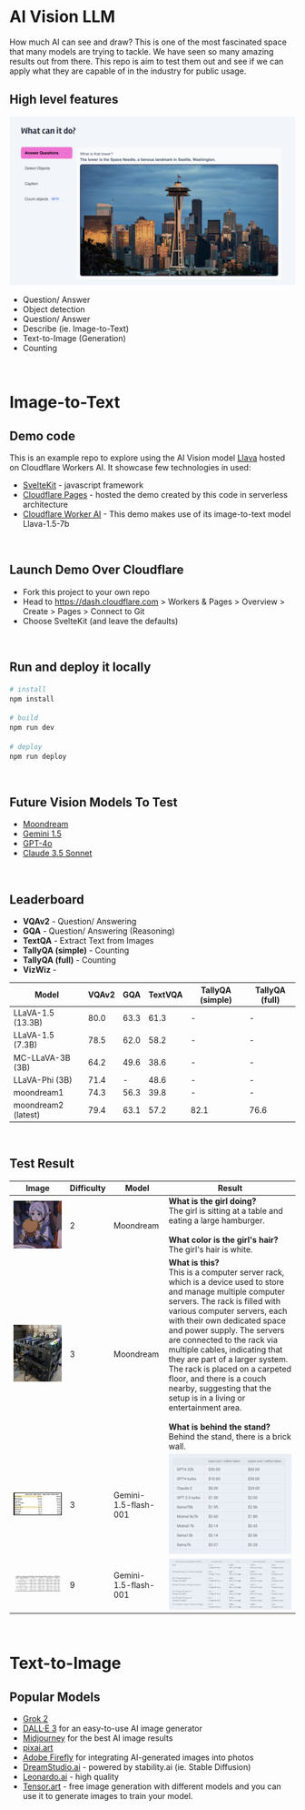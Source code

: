 # AI Vision LLM
How much AI can see and draw? This is one of the most fascinated space that many models are trying to tackle. We have seen so many amazing results out from there. This repo is aim to test them out and see if we can apply what they are capable of in the industry for public usage.

## High level features
![](docs/ai-vision-llm-features.png)
<br>
* Question/ Answer
* Object detection
* Question/ Answer
* Describe (ie. Image-to-Text)
* Text-to-Image (Generation)
* Counting

<br>

# Image-to-Text

## Demo code
This is an example repo to explore using the AI Vision model [Llava](https://developers.cloudflare.com/workers-ai/models/llava-1.5-7b-hf/) hosted on Cloudflare Workers AI. It showcase few technologies in used:

* [SvelteKit](https://kit.svelte.dev/) - javascript framework
* [Cloudflare Pages](https://pages.cloudflare.com) - hosted the demo created by this code in serverless architecture
* [Cloudflare Worker AI](https://developers.cloudflare.com/workers-ai/models/llava-1.5-7b-hf) - This demo makes use of its image-to-text model Llava-1.5-7b
<br>

## Launch Demo Over Cloudflare
* Fork this project to your own repo
* Head to https://dash.cloudflare.com > Workers & Pages > Overview > Create > Pages > Connect to Git
* Choose SvelteKit (and leave the defaults)
<br>

## Run and deploy it locally

```bash
# install
npm install

# build
npm run dev

# deploy
npm run deploy
```
<br>

## Future Vision Models To Test
* [Moondream](https://moondream.ai/playground)
* [Gemini 1.5](https://cloud.google.com/vertex-ai/generative-ai/docs/multimodal/gemini-experimental)
* [GPT-4o](https://chatgpt.com/)
* [Claude 3.5 Sonnet](https://claude.ai/)

<br>

## Leaderboard
* **VQAv2** - Question/ Answering
* **GQA** - Question/ Answering (Reasoning)
* **TextQA** - Extract Text from Images
* **TallyQA (simple)** - Counting
* **TallyQA (full)** - Counting
* **VizWiz** - 

| Model | VQAv2 | GQA | TextVQA | TallyQA (simple) | TallyQA (full) |
| --- | --- | --- | --- | --- | --- |
| LLaVA-1.5 (13.3B) | 80.0 | 63.3 | 61.3 | - | - |
| LLaVA-1.5 (7.3B) | 78.5 | 62.0 | 58.2 | - | - |
| MC-LLaVA-3B (3B) | 64.2 | 49.6 | 38.6 | - | - |
| LLaVA-Phi (3B) | 71.4 | - | 48.6 | - | - |
| moondream1 | 74.3 | 56.3 | 39.8 | - | - |
| moondream2 (latest) | 79.4 | 63.1 | 57.2 | 82.1 | 76.6 |

<br>

## Test Result

| Image | Difficulty | Model | Result |
| --- | --- | --- | --- |
| ![](test/benchmark/images/image-anime-d2.jpg) | 2 | Moondream | **What is the girl doing?**<br>The girl is sitting at a table and eating a large hamburger.<br><br>**What color is the girl's hair?**<br>The girl's hair is white. |
| ![](test/benchmark/images/product-hardware.jpg) | 3 | Moondream | **What is this?**<br>This is a computer server rack, which is a device used to store and manage multiple computer servers. The rack is filled with various computer servers, each with their own dedicated space and power supply. The servers are connected to the rack via multiple cables, indicating that they are part of a larger system. The rack is placed on a carpeted floor, and there is a couch nearby, suggesting that the setup is in a living or entertainment area.<br><br>**What is behind the stand?**<br>Behind the stand, there is a brick wall. |
| ![](test/benchmark/images/table-price-d3.png) | 3 | Gemini-1.5-flash-001 | ![](test/results/gemini/table-model-cost_result.png) |
| ![](test/benchmark/images/table-formula-d9.png) | 9 | Gemini-1.5-flash-001 | ![](test/results/gemini/table-formula-d9_result.png) |

<br>

# Text-to-Image
## Popular Models
* [Grok 2]()
* [DALL·E 3]() for an easy-to-use AI image generator
* [Midjourney](https://www.midjourney.com/explore?tab=top_month) for the best AI image results
* [pixai.art](https://pixai.art/generator/image)
* [Adobe Firefly]() for integrating AI-generated images into photos
* [DreamStudio.ai](https://dreamstudio.ai) - powered by stability.ai (ie. Stable Diffusion)
* [Leonardo.ai](https://app.leonardo.ai/) - high quality
* [Tensor.art](https://tensor.art/) - free image generation with different models and you can use it to generate images to train your model.


